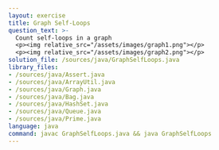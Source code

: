 ```yaml
---
layout: exercise
title: Graph Self-Loops
question_text: >-
  Count self-loops in a graph
  <p><img relative_src="/assets/images/graph1.png"></p>
  <p><img relative_src="/assets/images/graph2.png"></p>
solution_file: /sources/java/GraphSelfLoops.java
library_files:
- /sources/java/Assert.java
- /sources/java/ArrayUtil.java
- /sources/java/Graph.java
- /sources/java/Bag.java
- /sources/java/HashSet.java
- /sources/java/Queue.java
- /sources/java/Prime.java
language: java
command: javac GraphSelfLoops.java && java GraphSelfLoops
---
```

